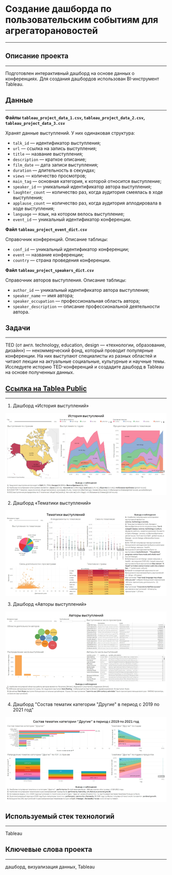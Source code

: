 # Создание дашборда по пользовательским событиям для агрегаторановостей
***
## Описание проекта
***
Подготовлен интерактивный дашборд на основе данных о конференциях. 
Для создания дашбордов использован BI-инструмент Tableau.

## Данные
***
**Файлы `tableau_project_data_1.csv`, `tableau_project_data_2.csv`, `tableau_project_data_3.csv`** 

Хранят данные выступлений. У них одинаковая структура:

* `talk_id` — идентификатор выступления;
* `url` — ссылка на запись выступления;
* `title` — название выступления;
* `description` — краткое описание;
* `film_date` — дата записи выступления;
* `duration` — длительность в секундах;
* `views` — количество просмотров;
* `main_tag` — основная категория, к которой относится выступление;
* `speaker_id` — уникальный идентификатор автора выступления;
* `laughter_count` — количество раз, когда аудитория смеялась в ходе выступления;
* `applause_count` — количество раз, когда аудитория аплодировала в ходе выступления;
* `language` — язык, на котором велось выступление;
* `event_id` — уникальный идентификатор конференции.

**Файл `tableau_project_event_dict.csv`**
 
Cправочник конференций. Описание таблицы:

* `conf_id` — уникальный идентификатор конференции;
* `event` — название конференции;
* `country` — страна проведения конференции.

**Файл `tableau_project_speakers_dict.csv`**

Cправочник авторов выступления. Описание таблицы:
* `author_id` — уникальный идентификатор автора выступления;
* `speaker_name` — имя автора;
* `speaker_occupation` — профессиональная область автора;
* `speaker_description` — описание профессиональной деятельности автора.

## Задачи
*** 
TED (от англ. technology, education, design — «технологии, образование, дизайн») — некоммерческий фонд, который проводит популярные конференции. На них выступают специалисты из разных областей и читают лекции на актуальные социальные, культурные и научные темы. Исследуете историю TED-конференций и создадите дашборд в Tableau на основе полученных данных.

## [Ссылка на Tablea Public](https://public.tableau.com/app/profile/ekaterina.plotnikova/viz/TED_17037903395550/TED)
***
1. Дашборд «История выступлений»

![screenshot](1.jpg)

2. Дашборд «Тематики выступлений»

![screenshot](2.jpg)

3. Дашборд «Авторы выступлений»

![screenshot](3.jpg)

4. Дашборд "Состав тематик категории "Другие" в период с 2019 по 2021 год"

![screenshot](4.jpg)

## Используемый стек технологий
***
Tableau

## Ключевые слова проекта
***
дашборд, визуализация данных, Tableau
